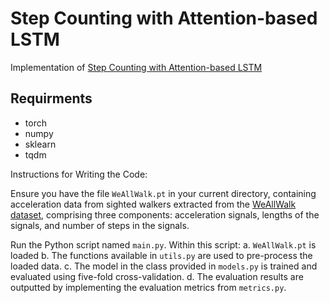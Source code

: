# Step Counting with Attention-based LSTM

Implementation of [Step Counting with Attention-based LSTM](https://arxiv.org/abs/2211.13114)

## Requirments
* torch
* numpy
* sklearn
* tqdm

Instructions for Writing the Code:

Ensure you have the file `WeAllWalk.pt` in your current directory, containing acceleration data from sighted walkers extracted from the [WeAllWalk dataset](https://dl.acm.org/doi/10.1145/3161711), comprising three components: acceleration signals, lengths of the signals, and number of steps in the signals.

Run the Python script named `main.py`. Within this script:
   a. `WeAllWalk.pt` is loaded
   b. The functions available in `utils.py` are used to pre-process the loaded data.
   c. The model in the class provided in `models.py` is trained and evaluated using five-fold cross-validation.
   d. The evaluation results are outputted by implementing the evaluation metrics from `metrics.py`.
